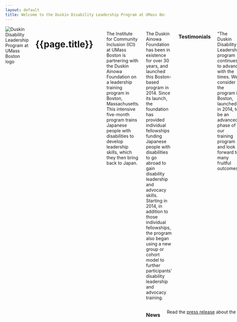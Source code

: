 ```yaml
---
layout: default
title: Welcome to the Duskin Disability Leadership Program at UMass Boston!
---
```



<div class="row">
<div class="small-12 columns">

<img src="{{ site.baseurl }}/images/ddlpb.png" class="left" alt="Duskin Disability Leadership Program at UMass Boston logo" />

<h1>{{page.title}}</h1>
<br /><br />
<p style="display:block">The Institute for Community Inclusion (ICI) at UMass Boston is partnering with the Duskin Ainowa Foundation on a leadership training program in Boston, Massachusetts. This intensive five-month program trains Japanese people with disabilities to develop leadership skills, which they then bring back to Japan.</p>
<div class="row">
      <div class="small-6 columns">

<p>The Duskin Ainowa Foundation has been in existence for over 30 years, and launched this Boston-based program in 2014. Since its launch, the foundation has provided individual fellowships funding Japanese people with disabilities to go abroad to gain disability leadership and advocacy skills. Starting in 2014, in addition to those individual fellowships, the program also began using a new group or cohort model to further participants’ disability leadership and advocacy training.</p>


<h3>Testimonials</h3>
<p>"The Duskin Disability Leadership program continues to advance with the times.
We consider the program in Boston, launched in 2014, to be an advanced phase of our training program and look forward to many fruitful outcomes."</p>
<p class="indent"><em>-Norimichi Yamamoto, Executive Director / Secretary General, Duskin Ainowa Foundation</em></p>

<p>"We founded this program 30 years ago to support young Japanese leaders with disabilities. I am proud to see the program continue to grow and thrive with this new cohort model in Boston."</p>
<p class="indent"><em>-Fumihiro Taniai, Formerly Executive Director / Secretary General, Duskin Ainowa Foundation</em> </p>

<p>"This program is unique in its comprehensive nature. When our trainees return to Japan, they will be ready to make an impact on the disability movement here."</p>
<p class="indent"><em>-Ryosuke Matsui, Professor Emeritus at Hosei University, and the National Secretary for Japan for Rehabilitation International</em></p>

<p> “The UMass Boston community is looking forward to learning first-hand from Japan’s next generation of disability leaders.”</p>
<p class="indent"><em>-Provost Winston Langley, UMass Boston	</p></em>

<p>“The Duskin Ainowa Foundation is an international force in disability leadership training. This program provides trainees with resources that are essential for any leader to have in his or her toolbox.”</p>
<p class="indent"><em>-Dean William E. Kiernan, UMass Boston School for Global Inclusion and Social Development</em> </p>




</div>
<div class="small-6 columns callout box">
<h3>News</h3>
<p>Read the <a href="http://www.communityinclusion.org/article.php?article_id=375">press release</a> about the launch of the Duskin Disability Leadership program in Boston.</p>




</div>
</div>
</div>
</div>

